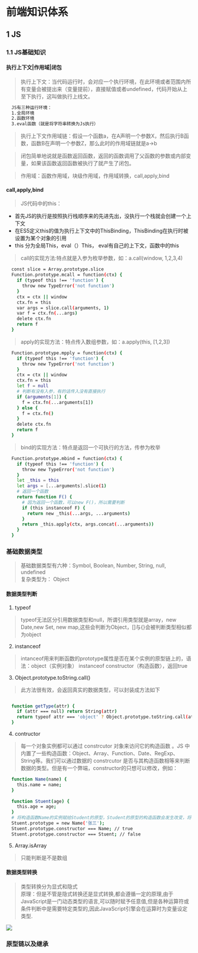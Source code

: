 # 前端知识体系
## 1 JS
### 1.1 JS基础知识
#### 执行上下文|作用域|闭包
> 执行上下文：当代码运行时，会对应一个执行环境，在此环境或者范围内所有变量会被提出来（变量提前），直接赋值或者undefined，代码开始从上至下执行，这叫做执行上线文。

```sh
  JS有三种运行环境：
  1.全局环境
  2.函数环境
  3.eval函数（就是将字符串转换为Js执行）
```
> 执行上下文作用域链：假设一个函数a，在A声明一个参数X，然后执行B函数，函数B在声明一个参数Z，那么此时的作用域链就是a->b

> 闭包简单地说就是函数返回函数，返回的函数调用了父函数的参数或内部变量，如果该函数返回函数被执行了就产生了闭包。

> 作用域：函数作用域，块级作用域，作用域转换，call,apply,bind


####  call,apply,bind

> JS代码中的this：
- 首先JS的执行是按照执行栈顺序来的先进先出，没执行一个栈就会创建一个上下文
- 在ES5定义this的值为执行上下文中的ThisBinding，ThisBinding在执行时被设置为某个对象的引用
- this 分为全局This，eval（）This， eval有自己的上下文，函数中的this

> call的实现方法:特点就是入参为枚举参数，如：a.call(window, 1,2,3,4)
```sh
  const slice = Array.prototype.slice
  Function.prototype.mcall = function(ctx) {
    if (typeof this !== 'function') {
      throw new TypeError('not function')
    }
    ctx = ctx || window
    ctx.fn = this
    var args = slice.call(arguments, 1)
    var f = ctx.fn(...args)
    delete ctx.fn
    return f
  }
```

> apply的实现方法：特点传入数组参数，如：a.apply(this, [1,2,3])

```sh
  Function.prototype.mpply = function(ctx) {
    if (typeof this !== 'function') {
      throw new TypeError('not function')
    }
    ctx = ctx || window
    ctx.fn = this
    let f = null
    # 判断有没有入参，有的话传入没有直接执行
    if (arguments[1]) {
      f = ctx.fn(...arguments[1])
    } else {
      f = ctx.fn()
    }
    delete ctx.fn
    return f
  }
```
> bind的实现方法：特点是返回一个可执行的方法，传参为枚举
```sh
  Function.prototype.mbind = function(ctx) {
    if (typeof this !== 'function') {
      throw new TypeError('not function')
    }
    let _this = this
    let args = [...arguments].slice(1)
    # 返回一个函数
    return function F() {
      # 因为返回一个函数，可以new F()，所以需要判断
      if (this instanceof F) {
        return new _this(...args, ...arguments)
      }
      return _this.apply(ctx, args.concat(...arguments))
    }
  }
```

### 基础数据类型
> 基础数据类型有六种：Symbol, Boolean, Number, String, null, undefined</br>
> 复杂类型为： Object

#### 数据类型判断

1. typeof 
> typeof无法区分引用数据类型和null，所谓引用类型就是array，new Date,new Set, new map,这些会判断为Object，[]与{}会被判断类型相似都为object

2. instanceof
> intanceof用来判断函数的prototype属性是否在某个实例的原型链上的，语法：object（实例对象） instanceof constructor（构造函数），返回true

3. Object.prototype.toString.call()
> 此方法很有效，会返回真实的数据类型，可以封装成方法如下
```sh

  function getType(attr) {
    if (attr === null) return String(attr)
    return typeof attr === 'object' ? Object.prototype.toString.call(attr).replace('[object', '').replace(']', '') : typeof obj
  }

```

4. contructor
> 每一个对象实例都可以通过 constrcutor 对象来访问它的构造函数 。JS 中内置了一些构造函数：Object、Array、Function、Date、RegExp、String等。我们可以通过数据的 constrcutor 是否与其构造函数相等来判断数据的类型。但是有一个弊端，constructor的只想可以修改，例如：
```sh
  function Name(name) {
    this.name = name;
  }
  
  function Stuent(age) {
    this.age = age;
  }
  # 将构造函数Name的实例赋给Student的原型，Student的原型的构造函数会发生改变，将不再指向自身。
  Stuent.prototype = new Name('张三');
  Stuent.prototype.constructor === Name; // true
  Stuent.prototype.constructor === Stuent; // false
```
5. Array.isArray
> 只能判断是不是数组

#### 数据类型转换
> 类型转换分为显式和隐式<br/>
> 原理：但是不管是隐式转换还是显式转换,都会遵循一定的原理,由于JavaScript是一门动态类型的语言,可以随时赋予任意值,但是各种运算符或条件判断中是需要特定类型的,因此JavaScript引擎会在运算时为变量设定类型.  

![](./转换.png)


### 原型链以及继承
